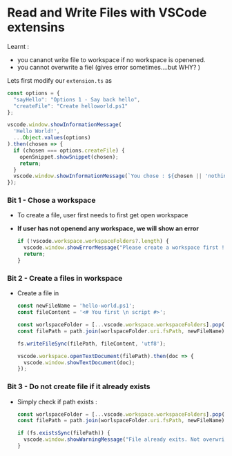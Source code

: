# Read and Write Files with VSCode extensins

Learnt : 

- you cananot write file to workspace if no workspace is openened.
- you cannot overwrite a fiel (gives error sometimes....but WHY? )



Lets first modify our `extension.ts` as 

```typescript
const options = {
  "sayHello": "Options 1 - Say back hello",
  "createFile": "Create helloworld.ps1"
};

vscode.window.showInformationMessage(
  'Hello World!',
  ...Object.values(options)
).then(chosen => {
  if (chosen === options.createFile) {
    openSnippet.showSnippet(chosen);
    return;
  }
  vscode.window.showInformationMessage(`You chose : ${chosen || 'nothing'}`);
});
```



### Bit 1 - Chose a workspace

- To create a file, user first needs to first get open workspace

- **If user has not openend any workspace, we will show an error**

  ```javascript
  if (!vscode.workspace.workspaceFolders?.length) {
  	vscode.window.showErrorMessage("Please create a workspace first !");
  	return;
  }
  ```

  

### Bit 2 - Create a files in workspace

- Create a file in 

  ```javascript
  const newFileName = 'hello-world.ps1';
  const fileContent = '<# You first \n script #>';
  
  const worlspaceFolder = [...vscode.workspace.workspaceFolders].pop();
  const filePath = path.join(worlspaceFolder.uri.fsPath, newFileName);
  
  fs.writeFileSync(filePath, fileContent, 'utf8');
  
  vscode.workspace.openTextDocument(filePath).then(doc => {
    vscode.window.showTextDocument(doc);
  });
  ```



### Bit 3 - Do not create file if it already exists

- Simply check if path exists : 

  ```javascript
  const worlspaceFolder = [...vscode.workspace.workspaceFolders].pop();
  const filePath = path.join(worlspaceFolder.uri.fsPath, newFileName);
  
  if (fs.existsSync(filePath)) {
  	vscode.window.showWarningMessage("File already exits. Not overwritting !");
  }
  ```

  

